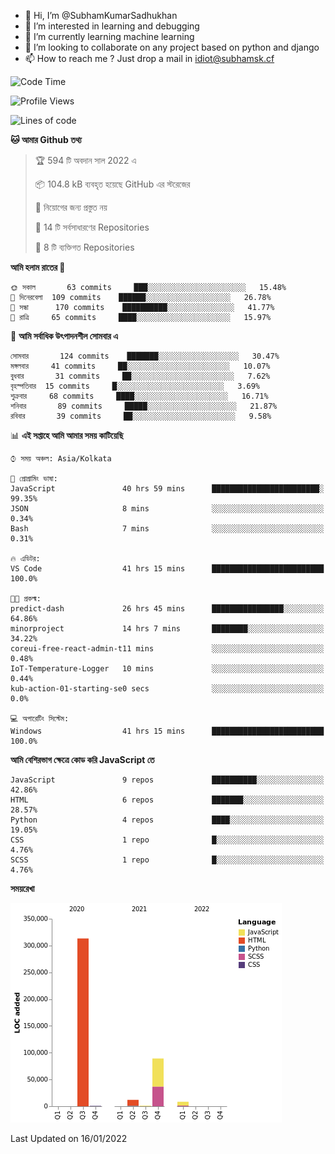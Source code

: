 - 👋 Hi, I’m @SubhamKumarSadhukhan
- 👀 I’m interested in learning and debugging
- 🌱 I’m currently learning machine learning
- 💞️ I’m looking to collaborate on any project based on python and django
- 📫 How to reach me ?
      Just drop a mail in idiot@subhamsk.cf

<!---
SubhamKumarSadhukhan/SubhamKumarSadhukhan is a ✨ special ✨ repository because its `README.md` (this file) appears on your GitHub profile.
You can click the Preview link to take a look at your changes.
--->


<!--START_SECTION:waka-->
![Code Time](http://img.shields.io/badge/Code%20Time-90%20hrs%2057%20mins-blue)

![Profile Views](http://img.shields.io/badge/%E0%A6%AA%E0%A7%8D%E0%A6%B0%E0%A7%8B%E0%A6%AB%E0%A6%BE%E0%A6%87%E0%A6%B2%20%E0%A6%A6%E0%A6%B0%E0%A7%8D%E0%A6%B6%E0%A6%A8-76-blue)

![Lines of code](https://img.shields.io/badge/%E0%A6%B9%E0%A7%8D%E0%A6%AF%E0%A6%BE%E0%A6%B2%E0%A7%8B%20%E0%A6%93%E0%A6%AF%E0%A6%BC%E0%A6%BE%E0%A6%B0%E0%A7%8D%E0%A6%B2%E0%A7%8D%E0%A6%A1%20%E0%A6%A5%E0%A7%87%E0%A6%95%E0%A7%87%20%E0%A6%86%E0%A6%AE%E0%A6%BF%20%E0%A6%B2%E0%A6%BF%E0%A6%96%E0%A7%87%E0%A6%9B%E0%A6%BF-424%20Thousand%20%E0%A6%95%E0%A7%8B%E0%A6%A1%E0%A7%87%E0%A6%B0%20%E0%A6%B2%E0%A6%BE%E0%A6%87%E0%A6%A8-blue)

**🐱 আমার Github তথ্য** 

> 🏆 594 টি অবদান সাল 2022 এ
 > 
> 📦 104.8 kB ব্যবহৃত হয়েছে GitHub এর স্টরেজের 
 > 
> 🚫 নিয়োগের জন্য প্রস্তুত নয়
 > 
> 📜 14 টি সর্বসাধারণের Repositories 
 > 
> 🔑 8 টি ব্যক্তিগত Repositories  
 > 
**আমি হলাম রাতের 🦉** 

```text
🌞 সকাল       63 commits     ███░░░░░░░░░░░░░░░░░░░░░░   15.48% 
🌆 দিনেরবেলা  109 commits    ██████░░░░░░░░░░░░░░░░░░░   26.78% 
🌃 সন্ধা      170 commits    ██████████░░░░░░░░░░░░░░░   41.77% 
🌙 রাত্রি     65 commits     ████░░░░░░░░░░░░░░░░░░░░░   15.97%

```
📅 **আমি সর্বাধিক উৎপাদনশীল সোমবার এ** 

```text
সোমবার       124 commits    ███████░░░░░░░░░░░░░░░░░░   30.47% 
মঙ্গলবার     41 commits     ██░░░░░░░░░░░░░░░░░░░░░░░   10.07% 
বুধবার       31 commits     ██░░░░░░░░░░░░░░░░░░░░░░░   7.62% 
বৃহস্পতিবার  15 commits     █░░░░░░░░░░░░░░░░░░░░░░░░   3.69% 
শুক্রবার     68 commits     ████░░░░░░░░░░░░░░░░░░░░░   16.71% 
শনিবার       89 commits     █████░░░░░░░░░░░░░░░░░░░░   21.87% 
রবিবার       39 commits     ██░░░░░░░░░░░░░░░░░░░░░░░   9.58%

```


📊 **এই সপ্তাহে আমি আমার সময় কাটিয়েছি** 

```text
⌚︎ সময় অঞ্চল: Asia/Kolkata

💬 প্রোগ্রামিং ভাষা: 
JavaScript               40 hrs 59 mins      ████████████████████████░   99.35% 
JSON                     8 mins              ░░░░░░░░░░░░░░░░░░░░░░░░░   0.34% 
Bash                     7 mins              ░░░░░░░░░░░░░░░░░░░░░░░░░   0.31%

🔥 এডিটর: 
VS Code                  41 hrs 15 mins      █████████████████████████   100.0%

🐱‍💻 প্রকল্ম: 
predict-dash             26 hrs 45 mins      ████████████████░░░░░░░░░   64.86% 
minorproject             14 hrs 7 mins       ████████░░░░░░░░░░░░░░░░░   34.22% 
coreui-free-react-admin-t11 mins             ░░░░░░░░░░░░░░░░░░░░░░░░░   0.48% 
IoT-Temperature-Logger   10 mins             ░░░░░░░░░░░░░░░░░░░░░░░░░   0.44% 
kub-action-01-starting-se0 secs              ░░░░░░░░░░░░░░░░░░░░░░░░░   0.0%

💻 অপারেটিং সিস্টেম: 
Windows                  41 hrs 15 mins      █████████████████████████   100.0%

```

**আমি বেশিরভাগ ক্ষেত্রে কোড করি JavaScript তে** 

```text
JavaScript               9 repos             ██████████░░░░░░░░░░░░░░░   42.86% 
HTML                     6 repos             ███████░░░░░░░░░░░░░░░░░░   28.57% 
Python                   4 repos             ████░░░░░░░░░░░░░░░░░░░░░   19.05% 
CSS                      1 repo              █░░░░░░░░░░░░░░░░░░░░░░░░   4.76% 
SCSS                     1 repo              █░░░░░░░░░░░░░░░░░░░░░░░░   4.76%

```


**সময়রেখা**

![Chart not found](https://raw.githubusercontent.com/SubhamKumarSadhukhan/SubhamKumarSadhukhan/main/charts/bar_graph.png) 


 Last Updated on 16/01/2022
<!--END_SECTION:waka-->
